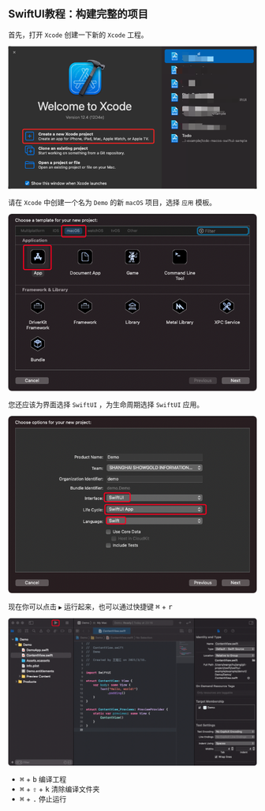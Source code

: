 SwiftUI教程：构建完整的项目
---

首先，打开 `Xcode` 创建一下新的 `Xcode` 工程。

![](imgs/1.png)

请在 `Xcode` 中创建一个名为 `Demo` 的新 `macOS` 项目，选择 `应用` 模板。

![](imgs/2.png)

您还应该为界面选择 `SwiftUI` ，为生命周期选择 `SwiftUI` 应用。

![](imgs/3.png)

现在你可以点击 `▶︎` 运行起来，也可以通过快捷键 <kbd>⌘</kbd> + <kbd>r</kbd>

![](imgs/4.png)

- <kbd>⌘</kbd> + <kbd>b</kbd> 编译工程
- <kbd>⌘</kbd> + <kbd>⇧</kbd> + <kbd>k</kbd> 清除编译文件夹
- <kbd>⌘</kbd> + <kbd>.</kbd> 停止运行
